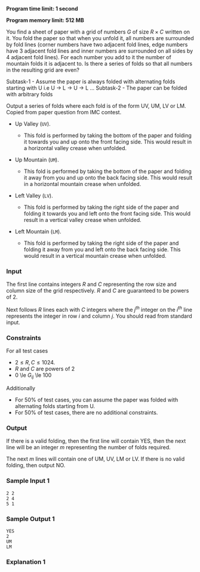 **Program time limit: 1 second**

**Program memory limit: 512 MB**

You find a sheet of paper with a grid of numbers $G$ of size $R \times C$ written on it. You fold the paper so that when you unfold it, all numbers are surrounded by fold lines (corner numbers have two adjacent fold lines, edge numbers have 3 adjacent fold lines and inner numbers are surrounded on all sides by 4 adjacent fold lines). For each number you add to it the number of mountain folds it is adjacent to. Is there a series of folds so that all numbers in the resulting grid are even?

Subtask-1 - Assume the paper is always folded with alternating folds starting with U i.e U -> L -> U -> L ...
Subtask-2 - The paper can be folded with arbitrary folds 

Output a series of folds where each fold is of the form UV, UM, LV or LM.
Copied from paper question from IMC contest.

- Up Valley (<code class="d-inline-block">UV</code>).
    - This fold is performed by taking the bottom of the paper and folding it towards you and up onto the front facing side. This would result in a horizontal valley crease when unfolded.

- Up Mountain (<code class="d-inline-block">UM</code>).
    - This fold is performed by taking the bottom of the paper and folding it away from you and up onto the back facing side. This would result in a horizontal mountain crease when unfolded.

- Left Valley (<code class="d-inline-block">LV</code>).
    - This fold is performed by taking the right side of the paper and folding it towards you and left onto the front facing side. This would result in a vertical valley crease when unfolded.

- Left Mountain (<code class="d-inline-block">LM</code>).
    - This fold is performed by taking the right side of the paper and folding it away from you and left onto the back facing side. This would result in a vertical mountain crease when unfolded.

### Input
The first line contains integers $R$ and $C$ representing the row size and column size of the grid respectively. $R$ and $C$ are guaranteed to be powers of 2.

Next follows $R$ lines each with $C$ integers where the $j^{th}$ integer on the $i^{th}$ line represents the integer in row $i$ and column $j$. 
You should read from standard input.

### Constraints
For all test cases
- $2 \le R, C \le 1024$.
- $R$ and $C$ are powers of 2
- 0 \le $G_{ij}$ \le 100

Additionally
- For 50% of test cases, you can assume the paper was folded with alternating folds starting from U.
- For 50% of test cases, there are no additional constraints.

### Output
If there is a valid folding, then the first line will contain YES, then the next line will be an integer $m$ representing the number of folds required.

The next $m$ lines will contain one of UM, UV, LM or LV. If there is no valid folding, then output NO.

### Sample Input 1
```
2 2
2 4
5 1
```

### Sample Output 1
```
YES
2
UM
LM
```

### Explanation 1
